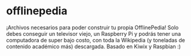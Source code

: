 # offlinepedia
¡Archivos necesarios para poder construir tu propia OfflinePedia! Solo debes conseguir un televisor viejo, un Raspberry Pi y podrás tener una computadora de super bajo costo, con toda la Wikipedia (y toneladas de contenido académico más) descargada. Basado en Kiwix y Raspbian :)
